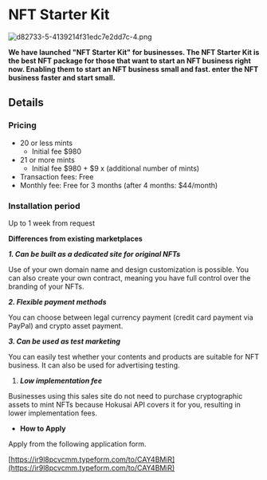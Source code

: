 # NFT Starter Kit

![d82733-5-4139214f31edc7e2dd7c-4.png](https://stoplight.io/api/v1/projects/cHJqOjg0NjEy/images/xxjKTgYH2UI)

**We have launched "NFT Starter Kit" for businesses. The NFT Starter Kit is the best NFT package for those that want to start an NFT business right now. Enabling them to start an NFT business small and fast. enter the NFT business faster and start small.** 

## **Details**

### **Pricing**

- 20 or less mints
    - Initial fee $980
- 21 or more mints
    - Initial fee $980 + $9 x (additional number of mints)
- Transaction fees: Free
- Monthly fee: Free for 3 months (after 4 months: $44/month)

### Installation **period**

Up to 1 week from request

**Differences from existing marketplaces**

***1. Can be built as a dedicated site for original NFTs***

Use of your own domain name and design customization is possible. You can also create your own contract, meaning you have full control over the branding of your NFTs.

***2. Flexible payment methods***

You can choose between legal currency payment (credit card payment via PayPal) and crypto asset payment.

***3. Can be used as test marketing***

You can easily test whether your contents and products are suitable for NFT business. It can also be used for advertising testing.

1. ***Low implementation fee***

Businesses using this sales site do not need to purchase cryptographic assets to mint NFTs because Hokusai API covers it for you, resulting in lower implementation fees.

- **How to Apply**

Apply from the following application form.

[https://ir9l8pcvcmm.typeform.com/to/CAY4BMiR](https://ir9l8pcvcmm.typeform.com/to/CAY4BMiR)